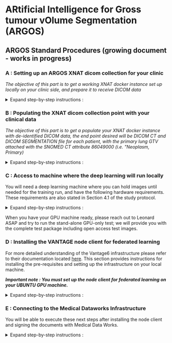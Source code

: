# ARtificial Intelligence for Gross tumour vOlume Segmentation (ARGOS)

## ARGOS Standard Procedures (growing document - works in progress)

### A : Setting up an ARGOS XNAT dicom collection for your clinic
_The objective of this part is to get a working XNAT docker instance set up locally on your clinic side, and prepare it to receive DICOM data_

<details><summary>Expand step-by-step instructions :</summary>

Step 1 : Ensure that you have sufficient space, memory and reasonably up to date hardware including ***at least 1 GPU chip***. For reference, the MAASTRO node is an Amazon AWS Ubuntu Linux 18.04 virtual machine with 10GBit network and 100GB storage (it happens to be the g3.xlarge template instance).

Step 2 : Install Docker Engine (free Community Edition version). Follow the instructions here - https://docs.docker.com/engine/install/ubuntu/

Step 3 : After validating that Docker is working (e.g. do the hello-world demo recommended at the end of the install documentation) please also install docker-compose (https://docs.docker.com/compose/install/).

Step 4 : Install the git library with `sudo apt-get install git`.

Step 5 : Find the XNAT docker-compose registry by the Washington University Neuro-imaging Research Group, and follow the instructions to clone their repository to your system, starting with the `git clone https://github.com/NrgXnat/xnat-docker-compose`.

Step 6 : Create an XNAT instance by switching directory into the xnat-docker-compose master folder `cd xnat-docker-compose` and then copy the default environment template to the .env file as `sudo cp default.env .env`.

Step 7 : Spin up the required XNAT components using docker-compose as follows `sudo docker-compose up -d`.

Step 8 : Depending on your system Step 7 could well take a few minutes to get set up. You can check status using the following command `sudo docker stats`. Once all three docker images in the XNAT package are stable at very low load, it probably means everything is up and running nice in the background.

Step 9 : On the same machine that is hosting your XNAT docker instance, you now need to point a web browser to http://localhost:80. The XNAT welcome screen should come up momentarily.
</details>

### B : Populating the XNAT dicom collection point with your clinical data
_The objective of this part is to get a populate your XNAT docker instance with de-identified DICOM data, the end point desired will be DICOM CT and DICOM SEGMENTATION file for each patient, with the primary lung GTV attached with the SNOMED CT attribute 86049000 (i.e. "Neoplasm, Primary)_

<details><summary>Expand step-by-step instructions :</summary>

Step 1 : On the XNAT welcome screen, you will log in as _admin_ and the password is _admin_.
![](./screenshots/xnat_splash_admin.jpg)

Step 2 : Create a new project, for instance, I am calling mine "ARGOSnode02". This name is only visible on your side, no one else needs this, so feel free to label your collection as you wish.
![](./screenshots/xnat-new-projecr.png)

Step 3 : There are now several options to populate the XNAT collection with your DICOM CT and DICOM RTSTRUCT (for most partners) or DICOM SEGMENTATION (for the minority of partners). We will provide you some of the data transfer options below.

**Note well : If using RTSTRUCT, please have primary lung tumour(s) named as 'GTV-1' (GTV-2, etc. if more than one primary in the lung). Malignant nodes are named as 'GTV-N1' ('GTV-N2', etc. if more than one node) or simply 'GTV-Nsum'. Organs at risk such as 'Esophagus', 'Heart', 'Lung-Left', 'Lung-Right', are all purely optional.**

##### Option 1 : Direct upload with python batching script
_This can only work with adequately de-identified and correctly-cleaned DICOM data_. We provide you with a python notebook script to iterate through every patient folder in a local filesystem directory, it will package each patient folder as a zip object, and then transmit the zip via API into your local XNAT docker instance which will collect it and try to archive it. This requires Python version 3.7 or later.

##### Option 2 : Clinical Trial Processor pipeline ending with DICOM transfer
_This is probably the most useful clinical-integrated workflow_. Here, we need to set you up with Clinical Trial Processor workflow that will (i) consume a copy of your DICOM files exported from your planning system or PACS (b) it will de-identify (using a key file) and change the GTV names (again using a lookup file) into the standard required above (c) it will send it across via standard DICOM protocol across the network to try to reach port number 8104 on your XNAT machine.
  * Download and install Java JRE/JDK _version 8_ (no higher than 8 please)
  * Download and install CTP as per the guidance here : https://mircwiki.rsna.org/index.php?title=MIRC_CTP
  * Extract the contents of the zip package called 'ctp_config_dicom' and replace the files in your CTP directory if needed.
  * Please follow the README notes in this zip package to set up your de-identification and GTV renaming correctly.

##### Option 3 : Clinical Trial Processor pipeline ending with HTTPS transfer
_This is probably one of the options for partners that want to move clinical data to a university department that hosts the ARGOS node_. This will be again done with Clinical Trial Processor and works in similar fashion as Option 2 above, except we will need an EXTRA CTP instance on the RECEIVING SIDE to pick up data via http/http and forward it sideways to XNAT.
  * Download and install Java JRE/JDK _version 8_ (no higher than 8 please)
  * Download and install CTP as per the guidance here : https://mircwiki.rsna.org/index.php?title=MIRC_CTP
  * Note you will need CTP installed on the SENDER SIDE, and also a CTP installed on the RECEIVER SIDE.
  * For the sender : Extract the contents of the zip package called 'ctp_config_http_SENDER' and replace the files in your CTP directory if needed. Please follow the README notes in this zip package to set up your de-identification and GTV renaming correctly.
  * For the receiver : Extract the contents of the zip package called 'ctp_config_http_RECEIVER', then follow the README notes in this zip package to set up your receiver and forward the data into XNAT.

Step 4 : First try a testrun with a dummy case (eg delineated RANDO phantom, or use one of our public access cases from The Cancer Imaging Archive) e.g. LUNG-001 included in this repository. This is to make sure the transfer into XNAT is going as expected. Try downloading this dummy case back from XNAT and open it with your Dicom tools; check if it compares well to the original (must be same other than patient de-identification and GTV renaming). An example of one of my cases in XNAT is in the screenshot below, you see this one has multiple CT slices and one single SEG (or RTSTRUCT if this is your case) assigned to this patient.
![](./screenshots/xnat-dicom-ct-seg.png)

Step 5: Instructions for converting RTSTRUCT to SEGMENTATION following shortly .....
</details>


### C : Access to machine where the deep learning will run locally
You will need a deep learning machine where you can hold images until needed for the training run, and have the following hardware requirements. These requirements are also stated in Section 4.1 of the study protocol.

<details><summary>Expand step-by-step instructions :</summary>

  * We strongly recommend ***Ubuntu 18.04 LTS*** operating system
  * ***Python version 3.7 or higher***
  * ***Docker Desktop*** community edition (free)
  * ***At least 1 GPU with the most up to date drivers; we plan to use TensorFlow v2.4 so we need updated GPU drivers***
  * ***At least 16GB of RAM***
  * At least ***50GB of disk space but more space will be much better*** (50GB corresponds very roughly to 100 patients with 1 Lung CT study and 1 RTSTRUCT file each)
  * The clinic researcher needs to have local admin rights on this deep learning machine
  * Local IP address and port for HTTPS (we will tell you which port number to enable)
  
</details>

When you have your GPU machine ready, please reach out to Leonard ASAP and try to run the stand-alone GPU-only test; we will provide you with the complete test package including open access test images.

### D : Installing the VANTAGE node client for federated learning
For more detailed understanding of the Vantage6 infrastructure please refer to their documentation located [here](https://vantage6.ai/). This section provides instructions for installing the pre-requisites and setting up the infrastructure on your local machine.

***Important note : You must set up the node client for federated learning on your UBUNTU GPU machine.***

<details><summary>Expand step-by-step instructions :</summary>

Step 1 : Confirm that you have Python 3.6 or higher (this almost always ships with the Ubuntu operating system). Upgrade if necessary.

Step 2 : Confirm that you have Docker Community Edition (i.e. the free for research/education version), and if not yet, check the appropriate instructions [here](https://docs.docker.com/engine/install/ubuntu/).

Step 3 : A python virtual environment is strongly recommended. You may use the commands below in your Ubuntu command line console to install, create and then activate a virtual enviroment named "vantage6" (you are welcome to name it anything you wish e.g. "argos01" etc. etc.)
 ```
    sudo apt install python3-venv
    python3 -m venv vantage6
    source vantage6/bin/activate
``` 

Step 4 : Install python pip3 and check the version. You may use the commands below in your Ubuntu command line console.
```
sudo apt update
sudo apt install python3-pip
pip3 --version
```

Step 5 : Node Client Installation; the Vantage6 infrastructure has been modified slightly to accomodate ARGOS and will be installed within the python virtual enviroment you created in step 3 above. You may download only the file in this repository called "vantage6-requirements.txt" or git clone the entire contents to your python virtual environment. The command (assuming you wish to clone the whole git) is :
``` 
git clone https://gitlab.com/UM-CDS/argos-1.git
cat argos-1/vantage6-requirements.txt | xargs -n 1 -L 1 pip3 install
```
Please note : If you wish to download only the vantage6-requirements.txt file, then you have to change the path immediately in front of the "cat" command above to where you had saved the vantage6-requirements.txt file.

Step 6 : At this point, you are ready to configure your node client. For this you will need some information and a couple of online support steps from Medical Data Works, such as an API private key and port numbers/IP addresses etc. Please contact Leonard ASAP to complete this step.
</details>

### E : Connecting to the Medical Dataworks Infrastructure
You will be able to execute these next steps after installing the node client and signing the documents with Medical Data Works.

<details><summary>Expand step-by-step instructions :</summary>
Step 7 : At this point, we are ready to setup a new node. At the terminal where you installed the Vantage node client now type ```vnode new``` and follow the given instructions. For setting up the node, you will require specific information from the server provider. The new node procedure will ask you for a **base url of server** and an **api_key** to authenticate with the server.
  * The base URL of the server you need to enter is this :
  * The API key is given to you directly by private email addressed specifically to you :


On successful completion, a configuration file(.yaml) will be created. This configuration file holds the key information necessary for all further communication between the node and the server. 

Step 8 : Additional environment variables in the configuration file. Add the following environment variables in the configuration file by using the ```nano``` command. The public IP address that you now need to enter for the aggregation point is :
``` 
    vnode files
    nano [/path/to/yourconfigurationFile.yaml]
 ```


Step 9 : Creating and uploading a public/private key. A final step before the node can connect to the server is to generate a public/private key pair and log it with the server. To do this, run the following command (make sure to select the correct configuration name that you created in the previous steps):
``` vnode create-private-key ```

This procedure is going to ask for a username and password for creating and uploading a public/private key pair; this info shall be provided to you beforehand by direct email addressed to you.

Step 10 : Starting the node. You are now ready to start the node type at the terminal :
``` vnode start --image harbor2.vantage6.ai/infrastructure/maastro-node --attach ```
The Vantage node should now be up and waiting to receive tasks from the central server. You can capture a few screenshots of the above steps for us and send it to Len, if you would like us to check that everything went well.
</details>
